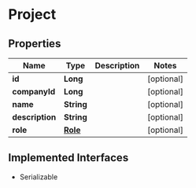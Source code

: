 

# Project


## Properties

| Name | Type | Description | Notes |
|------------ | ------------- | ------------- | -------------|
|**id** | **Long** |  |  [optional] |
|**companyId** | **Long** |  |  [optional] |
|**name** | **String** |  |  [optional] |
|**description** | **String** |  |  [optional] |
|**role** | [**Role**](Role.md) |  |  [optional] |


## Implemented Interfaces

* Serializable


